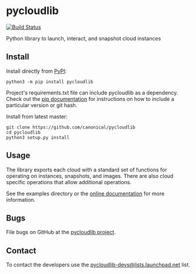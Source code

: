 # pycloudlib

[![Build Status](https://travis-ci.com/canonical/pycloudlib.svg?branch=master)](https://travis-ci.com/canonical/pycloudlib)

Python library to launch, interact, and snapshot cloud instances

## Install

Install directly from [PyPI](https://pypi.org/project/pycloudlib/):

```shell
python3 -m pip install pycloudlib
```

Project's requirements.txt file can include pycloudlib as a dependency. Check out the [pip documentation](https://pip.readthedocs.io/en/1.1/requirements.html) for instructions on how to include a particular version or git hash.

Install from latest master:

```shell
git clone https://github.com/canonical/pycloudlib
cd pycloudlib
python3 setup.py install
```

## Usage

The library exports each cloud with a standard set of functions for operating on instances, snapshots, and images. There are also cloud specific operations that allow additional operations.

See the examples directory or the [online documentation](https://pycloudlib.readthedocs.io/) for more information.

## Bugs

File bugs on GitHub at the [pycloudlib project](https://github.com/canonical/pycloudlib/issues/new).

## Contact

To contact the developers use the pycloudlib-devs@lists.launchpad.net list.
